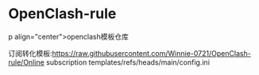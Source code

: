 # OpenClash-rule
p align="center">openclash模板仓库</p>
订阅转化模板:https://raw.githubusercontent.com/Winnie-0721/OpenClash-rule/Online subscription templates/refs/heads/main/config.ini
